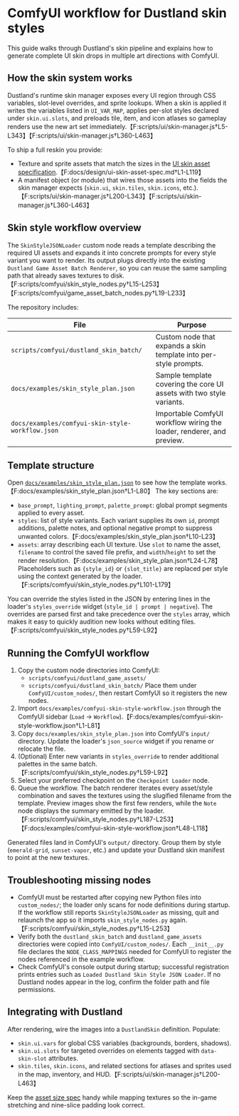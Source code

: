 # ComfyUI workflow for Dustland skin styles

This guide walks through Dustland's skin pipeline and explains how to generate
complete UI skin drops in multiple art directions with ComfyUI.

## How the skin system works

Dustland's runtime skin manager exposes every UI region through CSS variables,
slot-level overrides, and sprite lookups. When a skin is applied it writes the
variables listed in `UI_VAR_MAP`, applies per-slot styles declared under
`skin.ui.slots`, and preloads tile, item, and icon atlases so gameplay renders
use the new art set immediately.【F:scripts/ui/skin-manager.js†L5-L343】【F:scripts/ui/skin-manager.js†L360-L463】

To ship a full reskin you provide:

- Texture and sprite assets that match the sizes in the [UI skin asset
  specification](../design/ui-skin-asset-spec.md).【F:docs/design/ui-skin-asset-spec.md†L1-L119】
- A manifest object (or module) that wires those assets into the fields the
  skin manager expects (`skin.ui`, `skin.tiles`, `skin.icons`, etc.).【F:scripts/ui/skin-manager.js†L200-L343】【F:scripts/ui/skin-manager.js†L360-L463】

## Skin style workflow overview

The `SkinStyleJSONLoader` custom node reads a template describing the required
UI assets and expands it into concrete prompts for every style variant you want
to render. Its output plugs directly into the existing `Dustland Game Asset
Batch Renderer`, so you can reuse the same sampling path that already saves
textures to disk.【F:scripts/comfyui/skin_style_nodes.py†L15-L253】【F:scripts/comfyui/game_asset_batch_nodes.py†L19-L233】

The repository includes:

| File | Purpose |
| --- | --- |
| `scripts/comfyui/dustland_skin_batch/` | Custom node that expands a skin template into per-style prompts. |
| `docs/examples/skin_style_plan.json` | Sample template covering the core UI assets with two style variants. |
| `docs/examples/comfyui-skin-style-workflow.json` | Importable ComfyUI workflow wiring the loader, renderer, and preview. |

## Template structure

Open [`docs/examples/skin_style_plan.json`](../examples/skin_style_plan.json) to
see how the template works.【F:docs/examples/skin_style_plan.json†L1-L80】 The key
sections are:

- `base_prompt`, `lighting_prompt`, `palette_prompt`: global prompt segments
  applied to every asset.
- `styles`: list of style variants. Each variant supplies its own `id`, prompt
  additions, palette notes, and optional negative prompt to suppress unwanted
  colors.【F:docs/examples/skin_style_plan.json†L10-L23】
- `assets`: array describing each UI texture. Use `slot` to name the asset,
  `filename` to control the saved file prefix, and `width`/`height` to set the
  render resolution.【F:docs/examples/skin_style_plan.json†L24-L78】 Placeholders
  such as `{style_id}` or `{slot_title}` are replaced per style using the
  context generated by the loader.【F:scripts/comfyui/skin_style_nodes.py†L101-L179】

You can override the styles listed in the JSON by entering lines in the loader's
`styles_override` widget (`style_id | prompt | negative`). The overrides are
parsed first and take precedence over the `styles` array, which makes it easy to
quickly audition new looks without editing files.【F:scripts/comfyui/skin_style_nodes.py†L59-L92】

## Running the ComfyUI workflow

1. Copy the custom node directories into ComfyUI:
   - `scripts/comfyui/dustland_game_assets/`
   - `scripts/comfyui/dustland_skin_batch/`
   Place them under `ComfyUI/custom_nodes/`, then restart ComfyUI so it
   registers the new nodes.
2. Import `docs/examples/comfyui-skin-style-workflow.json` through the ComfyUI
   sidebar (`Load` → `Workflow`).【F:docs/examples/comfyui-skin-style-workflow.json†L1-L81】
3. Copy `docs/examples/skin_style_plan.json` into ComfyUI's `input/` directory.
   Update the loader's `json_source` widget if you rename or relocate the file.
4. (Optional) Enter new variants in `styles_override` to render additional
   palettes in the same batch.【F:scripts/comfyui/skin_style_nodes.py†L59-L92】
5. Select your preferred checkpoint on the `Checkpoint Loader` node.
6. Queue the workflow. The batch renderer iterates every asset/style combination
   and saves the textures using the slugified filename from the template.
   Preview images show the first few renders, while the `Note` node displays the
   summary emitted by the loader.【F:scripts/comfyui/skin_style_nodes.py†L187-L253】【F:docs/examples/comfyui-skin-style-workflow.json†L48-L118】

Generated files land in ComfyUI's `output/` directory. Group them by style
(`emerald-grid`, `sunset-vapor`, etc.) and update your Dustland skin manifest to
point at the new textures.

## Troubleshooting missing nodes

- ComfyUI must be restarted after copying new Python files into `custom_nodes/`;
  the loader only scans for node definitions during startup. If the workflow
  still reports `SkinStyleJSONLoader` as missing, quit and relaunch the app so
  it imports `skin_style_nodes.py` again.【F:scripts/comfyui/skin_style_nodes.py†L15-L253】
- Verify both the `dustland_skin_batch` and `dustland_game_assets`
  directories were copied into `ComfyUI/custom_nodes/`. Each `__init__.py` file
  declares the `NODE_CLASS_MAPPINGS` needed for ComfyUI to register the nodes
  referenced in the example workflow.
- Check ComfyUI's console output during startup; successful registration prints
  entries such as `Loaded Dustland Skin Style JSON Loader`. If no Dustland nodes
  appear in the log, confirm the folder path and file permissions.


## Integrating with Dustland

After rendering, wire the images into a `DustlandSkin` definition. Populate:

- `skin.ui.vars` for global CSS variables (backgrounds, borders, shadows).
- `skin.ui.slots` for targeted overrides on elements tagged with
  `data-skin-slot` attributes.
- `skin.tiles`, `skin.icons`, and related sections for atlases and sprites used
  in the map, inventory, and HUD.【F:scripts/ui/skin-manager.js†L200-L463】

Keep the [asset size spec](../design/ui-skin-asset-spec.md) handy while mapping
textures so the in-game stretching and nine-slice padding look correct.
